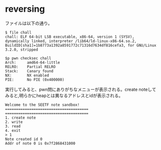 # reversing 

ファイルは以下の通り。
```
$ file chall
chall: ELF 64-bit LSB executable, x86-64, version 1 (SYSV), dynamically linked, interpreter /lib64/ld-linux-x86-64.so.2, BuildID[sha1]=1b8773a1392a8591772c71316d7634df816cefa3, for GNU/Linux 3.2.0, stripped

$p pwn checksec chall
Arch:     amd64-64-little
RELRO:    Partial RELRO
Stack:    Canary found
NX:       NX enabled
PIE:      No PIE (0x400000)
```

実行してみると、pwn問にありがちなメニューが表示される。create noteしてみると,明らかにheapとは異なるアドレスとidが表示される。

```
Welcome to the SEETF note sandbox!
======================================
======================================
1. create note
2. write
3. read
4. exit
> 1
Note created id 0
Addr of note 0 is 0x7f2868431000
```

